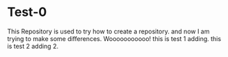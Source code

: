 # Test-0
This Repository is used to try how to create a repository.
and now I am trying to make some differences.
Wooooooooooo!
this is test 1 adding.
this is test 2 adding 2.
